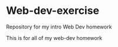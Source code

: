 # Web-dev-exercise
Repository for my intro Web Dev homework 

This is for all of my web-dev homework 
